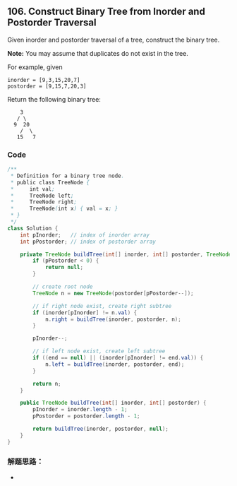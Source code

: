 ## 106. Construct Binary Tree from Inorder and Postorder Traversal

Given inorder and postorder traversal of a tree, construct the binary tree.

**Note:**
You may assume that duplicates do not exist in the tree.

For example, given

```
inorder = [9,3,15,20,7]
postorder = [9,15,7,20,3]
```

Return the following binary tree:

```
    3
   / \
  9  20
    /  \
   15   7
```

### Code

```java
/**
 * Definition for a binary tree node.
 * public class TreeNode {
 *     int val;
 *     TreeNode left;
 *     TreeNode right;
 *     TreeNode(int x) { val = x; }
 * }
 */
class Solution {
    int pInorder;   // index of inorder array
    int pPostorder; // index of postorder array

    private TreeNode buildTree(int[] inorder, int[] postorder, TreeNode end) {
        if (pPostorder < 0) {
            return null;
        }

        // create root node
        TreeNode n = new TreeNode(postorder[pPostorder--]);

        // if right node exist, create right subtree
        if (inorder[pInorder] != n.val) {
            n.right = buildTree(inorder, postorder, n);
        }

        pInorder--;

        // if left node exist, create left subtree
        if ((end == null) || (inorder[pInorder] != end.val)) {
            n.left = buildTree(inorder, postorder, end);
        }

        return n;
    }

    public TreeNode buildTree(int[] inorder, int[] postorder) {
        pInorder = inorder.length - 1;
        pPostorder = postorder.length - 1;

        return buildTree(inorder, postorder, null);
    }
}
```

### 解题思路：
* 